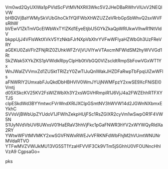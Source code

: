 Vm0wd2QyUXlWa1pPVldScFVtMVNXRll3Wkc5V2JHeDBaRWhrVlUxV2NEQlVW
bHBQVjBaYWMySkVUbGhoCk1YQlFWbXhWZUZZeVRrbGpSbWhvQ2sxWVFsRlhW
bVEwV1ZkTmVGcElWbWxTYlZKd1EyeEtjbU5GYkZkaQpWRUkwVlhwR1NtVldV
bkppUjJ4VFlsWktXVkV5YzNkbFJrNXpVbXhrYVFwWFIyaHZWbGh3UzFReVRY
aGEKU0ZaVFlrZFNjRlZ0ZUhkWFZrVjVUVlYwVTAxcmNFWldSM2hyWVVGd1Rt
SkZWak5XYkZKS1pVWldkRlpyClpHb0tVbGQ0VlZscldtRmpSbFowVGxWT1Yx
WnJWalZVVmxZd1ZUSktTRlZzY0ZwTlJuQnlWakJHZDFaRwpTbFpqUlZwWFls
aFNWRlY2UmxabFJuQkdDbHBHVlV0WmJYUjNWMFpzY2xwSE9XcFNiSEI0Vmtj
d05XSkcKV25KV2FsWlZWbXh3Y2xsWGVHRmpiR1J6VjJ4a2FWZEhhRTFXYTJS
clpESkdWd3BYYmtwcFVrWndXRlJXClpGSmtNV3hWVW14d2JGWnNXbmxEYkhC
SVVsVjBWbUpZYUdoV1JFWlhZekpHUjFSc1RsZGlXR2cyVm1wSwpOR1F4VW5N
S1UyNVdVbUV6UWxsV01HaERaV3hhVjFkc1pGaFNWR3hYV2xWYWQyRldXa2RY
YWtwWFVtMVMKY2xwSGVFNWxRWEJvVFRKNFdWbFhjM2hVUmtWNUNrMVdaRTVO
YTFwMVZVWlJkMU13VG5ST1YzaHFVVlF3Ck9VTm5jSGhhU0VFOUNncHhlVzA9
CgpsaGo=

pks